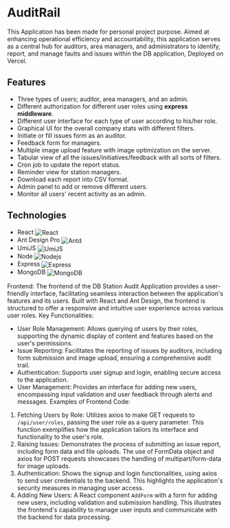# AuditRail
This Application has been made for personal project purpose. Aimed at enhancing operational efficiency and accountability, this application serves as a central hub for auditors, area managers, and administrators to identify, report, and manage faults and issues within the DB application, Deployed on Vercel.

## Features
- Three types of users; auditor, area managers, and an admin.
- Different authorization for different user roles using **express middleware**.
- Different user interface for each type of user according to his/her role.
- Graphical UI for the overall company stats with different filters.
- Initiate or fill issues form as an auditor.
- Feedback form for managers.
- Multiple image upload feature with image optimization on the server.
- Tabular view of all the issues/initiatives/feedback with all sorts of filters.
- Cron job to update the report status.
- Reminder view for station managers.
- Download each report into CSV format.
- Admin panel to add or remove different users.
- Monitor all users' recent activity as an admin.

## Technologies
- React <img align="center" alt="React" src="https://img.shields.io/badge/-React-45b8d8?style=flat-square&logo=react&logoColor=white" />
- Ant Design Pro <img align="center" alt="Antd" src="https://img.shields.io/badge/-Ant%20Design-0170FE?style=flat-square&logo=antdesign&logoColor=white" />
- UmiJS <img align="center" alt="UmiJS" src="https://img.shields.io/badge/-UmiJS-1A90FD?style=flat-square&logo=umijs&logoColor=white" />
- Node <img align="center" alt="Nodejs" src="https://img.shields.io/badge/-Nodejs-43853d?style=flat-square&logo=Node.js&logoColor=white" />
- Express <img align="center" alt="Express" src="https://img.shields.io/badge/-Express-000000?style=flat-square&logo=express&logoColor=white" />
- MongoDB <img align="center" alt="MongoDB" src="https://img.shields.io/badge/-MongoDB-13aa52?style=flat-square&logo=mongodb&logoColor=white" />


Frontend:
The frontend of the DB Station Audit Application provides a user-friendly interface, facilitating seamless interaction between the application's features and its users. Built with React and Ant Design, the frontend is structured to offer a responsive and intuitive user experience across various user roles.
Key Functionalities:
- User Role Management: Allows querying of users by their roles, supporting the dynamic display of content and features based on the user's permissions.
- Issue Reporting: Facilitates the reporting of issues by auditors, including form submission and image upload, ensuring a comprehensive audit trail.
- Authentication: Supports user signup and login, enabling secure access to the application.
- User Management: Provides an interface for adding new users, encompassing input validation and user feedback through alerts and messages.
Examples of Frontend Code:
1. Fetching Users by Role: Utilizes axios to make GET requests to `/api/user/roles`, passing the user role as a query parameter. This function exemplifies how the application tailors its interface and functionality to the user's role.
2. Raising Issues: Demonstrates the process of submitting an issue report, including form data and file uploads. The use of FormData object and axios for POST requests showcases the handling of multipart/form-data for image uploads.
3. Authentication: Shows the signup and login functionalities, using axios to send user credentials to the backend. This highlights the application's security measures in managing user access.
4. Adding New Users: A React component `AddForm` with a form for adding new users, including validation and submission handling. This illustrates the frontend's capability to manage user inputs and communicate with the backend for data processing.
